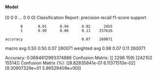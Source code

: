#### Model
[0 0 0 ... 0 0 0]
Classification Report:
              precision    recall  f1-score   support

           0       0.01      0.94      0.02      2455
           1       0.99      0.06      0.11    257616

    accuracy                           0.07    260071
   macro avg       0.50      0.50      0.07    260071
weighted avg       0.98      0.07      0.11    260071

Accuracy: 0.0684812993374886
Confusion Matrix:
[[  2296    159]
 [242102  15514]]
Confusion Matrix (%):
[[8.82835841e-01 6.11371510e-02]
 [9.30907329e+01 5.96529409e+00]]
